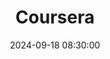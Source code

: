 ---
layout: default
title: Coursera
date: 2024-09-18 08:30:00
last_modified_at : 2024-09-18 08:30:00
parent: Mooc
has_children: true
nav_order: 6
nav_exclude: true
---